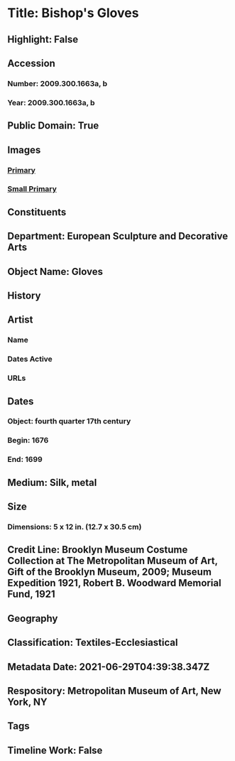 # Title: Bishop's Gloves
## Highlight: False
## Accession
### Number: 2009.300.1663a, b
### Year: 2009.300.1663a, b
## Public Domain: True
## Images
### [Primary](https://images.metmuseum.org/CRDImages/es/original/21.511.28a-b_CP4.jpg)
### [Small Primary](https://images.metmuseum.org/CRDImages/es/web-large/21.511.28a-b_CP4.jpg)
## Constituents
## Department: European Sculpture and Decorative Arts
## Object Name: Gloves
## History
## Artist
### Name
### Dates Active
### URLs
## Dates
### Object: fourth quarter 17th century
### Begin: 1676
### End: 1699
## Medium: Silk, metal
## Size
### Dimensions: 5 x 12 in. (12.7 x 30.5 cm)
## Credit Line: Brooklyn Museum Costume Collection at The Metropolitan Museum of Art, Gift of the Brooklyn Museum, 2009; Museum Expedition 1921, Robert B. Woodward Memorial Fund, 1921
## Geography
## Classification: Textiles-Ecclesiastical
## Metadata Date: 2021-06-29T04:39:38.347Z
## Respository: Metropolitan Museum of Art, New York, NY
## Tags
## Timeline Work: False